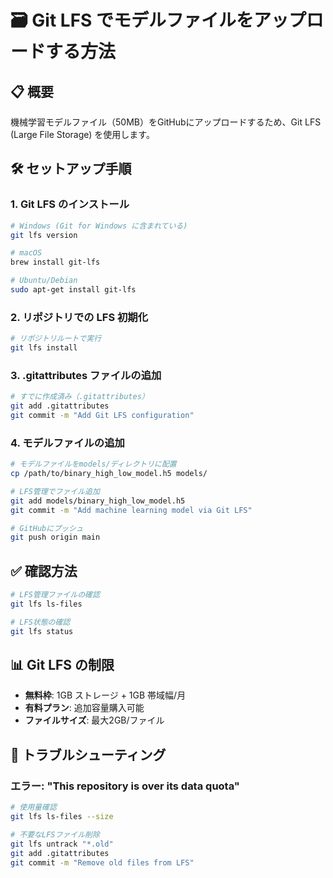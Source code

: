 # 🗃️ Git LFS でモデルファイルをアップロードする方法

## 📋 概要
機械学習モデルファイル（50MB）をGitHubにアップロードするため、Git LFS (Large File Storage) を使用します。

## 🛠️ セットアップ手順

### 1. Git LFS のインストール
```bash
# Windows (Git for Windows に含まれている)
git lfs version

# macOS
brew install git-lfs

# Ubuntu/Debian
sudo apt-get install git-lfs
```

### 2. リポジトリでの LFS 初期化
```bash
# リポジトリルートで実行
git lfs install
```

### 3. .gitattributes ファイルの追加
```bash
# すでに作成済み（.gitattributes）
git add .gitattributes
git commit -m "Add Git LFS configuration"
```

### 4. モデルファイルの追加
```bash
# モデルファイルをmodels/ディレクトリに配置
cp /path/to/binary_high_low_model.h5 models/

# LFS管理でファイル追加
git add models/binary_high_low_model.h5
git commit -m "Add machine learning model via Git LFS"

# GitHubにプッシュ
git push origin main
```

## ✅ 確認方法
```bash
# LFS管理ファイルの確認
git lfs ls-files

# LFS状態の確認
git lfs status
```

## 📊 Git LFS の制限
- **無料枠**: 1GB ストレージ + 1GB 帯域幅/月
- **有料プラン**: 追加容量購入可能
- **ファイルサイズ**: 最大2GB/ファイル

## 🔧 トラブルシューティング

### エラー: "This repository is over its data quota"
```bash
# 使用量確認
git lfs ls-files --size

# 不要なLFSファイル削除
git lfs untrack "*.old"
git add .gitattributes
git commit -m "Remove old files from LFS"
``` 